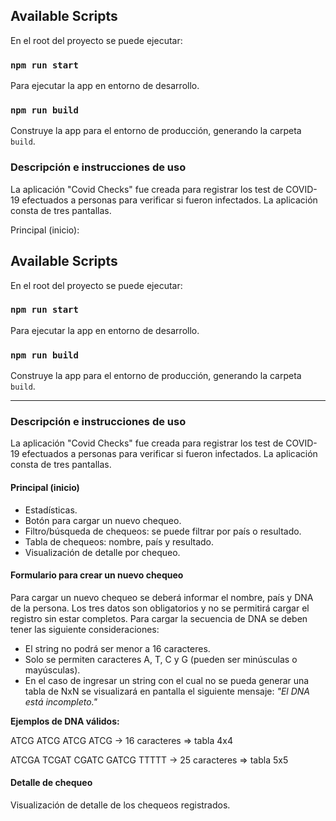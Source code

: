## Available Scripts

En el root del proyecto se puede ejecutar:

### `npm run start`

Para ejecutar la app en entorno de desarrollo.

### `npm run build`

Construye la app para el entorno de producción, generando la carpeta `build`.

### Descripción e instrucciones de uso

La aplicación "Covid Checks" fue creada para registrar los test de COVID-19 efectuados a personas para verificar si fueron infectados. La aplicación consta de tres pantallas.

Principal (inicio):


## Available Scripts

En el root del proyecto se puede ejecutar:

### `npm run start`

Para ejecutar la app en entorno de desarrollo.

### `npm run build`

Construye la app para el entorno de producción, generando la carpeta `build`.

------------


### Descripción e instrucciones de uso

La aplicación "Covid Checks" fue creada para registrar los test de COVID-19 efectuados a personas para verificar si fueron infectados. La aplicación consta de tres pantallas.

#### Principal (inicio)

- Estadísticas.
- Botón para cargar un nuevo chequeo.
- Filtro/búsqueda de chequeos: se puede filtrar por país o resultado.
- Tabla de chequeos: nombre, país y resultado.
- Visualización de detalle por chequeo.

#### Formulario para crear un nuevo chequeo

Para cargar un nuevo chequeo se deberá informar el nombre, país y DNA de la persona. Los tres datos son obligatorios y no se permitirá cargar el registro sin estar completos. Para cargar la secuencia de DNA se deben tener las siguiente consideraciones:

- El string no podrá ser menor a 16 caracteres.
- Solo se permiten caracteres A, T, C y G (pueden ser minúsculas o mayúsculas).
- En el caso de ingresar un string con el cual no se pueda generar una tabla de NxN se visualizará en pantalla el siguiente mensaje: *"El DNA está incompleto."*

**Ejemplos de DNA válidos:**

ATCG ATCG ATCG ATCG -> 16 caracteres => tabla 4x4

ATCGA TCGAT CGATC GATCG TTTTT -> 25 caracteres => tabla 5x5

#### Detalle de chequeo

Visualización de detalle de los chequeos registrados.
